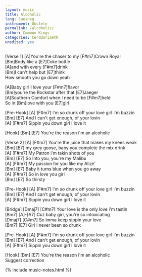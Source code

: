 ```yaml
---
layout: music
title: Alcoholic
lang: Saesneg
instrument: Ukulele
permalink: /alcoholic/
author: Common Kings
categories: Cerddoriaeth
unedited: yes
---
```

[Verse 1]
[A]You're the chaser to my [F#m7]Crown Royal  
[Bm]Body like a [E7]Coke bottle  
[A]and with every [F#m7]drink  
[Bm]I can't help but [E7]think  
How smooth you go down yeah  

[A]Baby girl I love your [F#m7]flavor  
[Bm]you're the Rockstar after that [E7]Jaeger  
[A]Southern Comfort when I need to be [F#m7]held  
So in [Bm]love with you [E7]girl  

[Pre-Hook]
[A] [F#m7]
I'm so drunk off your love girl i'm buzzin  
 [Bm] [E7]
And I can't get enough, of your lovin  
[A] [F#m7]
Sippin you down girl I love it  

[Hook] 
[Bm] [E7]
You're the reason i'm an alcoholic  

[Verse 2]
[A] [F#m7]
You're the juice that makes my knees weak  
[Bm] [E7]
my grey goose, baby you complete the mix drink  
[A] [F#m7]
My Patron i'm takin shots of you  
[Bm] [E7]
So Into you, you're my Malibu  
[A] [F#m7]
My passion for you like my Alize'  
[Bm] [E7]
Baby it turns blue when you go away  
[A] [F#m7]
So in love you girl  
[Bm] [E7]
So thirsty  


[Pre-Hook]
[A] [F#m7]
I'm so drunk off your love girl i'm buzzin  
 [Bm] [E7]
And I can't get enough, of your lovin  
[A] [F#m7]
Sippin you down girl I love it  


[Bridge]
[Dmaj7] [C#m7] 
Your love is the only love i'm tastin  
[Bm7] [A]-[A7]
Cuz baby girl, you're so intoxicating  
[Dmaj7] [C#m7]
So imma keep sippin your love  
[Bm7] [E7]
Girl I never been so drunk  


[Pre-Hook]
[A] [F#m7]
I'm so drunk off your love girl i'm buzzin  
 [Bm] [E7]
And I can't get enough, of your lovin  
[A] [F#m7]
Sippin you down girl I love it  


[Hook] 
[Bm] [E7]
You're the reason i'm an alcoholic  
Suggest correction

{% include music-notes.html %}